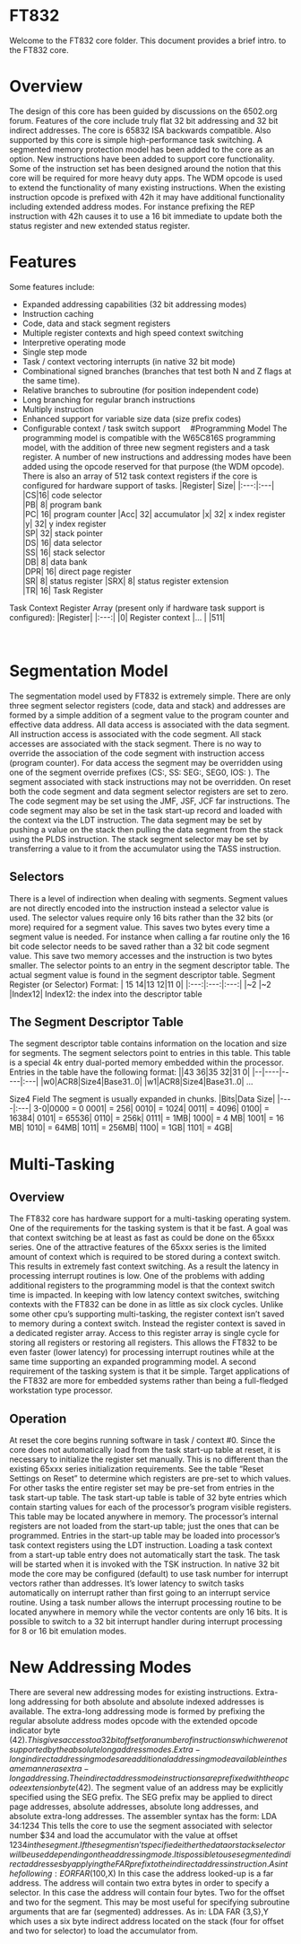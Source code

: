 ﻿# FT832
Welcome to the FT832 core folder. This document provides a brief intro. to the FT832 core.

# Overview
The design of this core has been guided by discussions on the 6502.org forum. Features of the core include truly flat 32 bit addressing and 32 bit indirect addresses. The core is 65832 ISA backwards compatible. Also supported by this core is simple high-performance task switching. A segmented memory protection model has been added to the core as an option. New instructions have been added to support core functionality. Some of the instruction set has been designed around the notion that this core will be required for more heavy duty apps. The WDM opcode is used to extend the functionality of many existing instructions. When the existing instruction opcode is prefixed with 42h it may have additional functionality including extended address modes. For instance prefixing the REP instruction with 42h causes it to use a 16 bit immediate to update both the status register and new extended status register.
# Features
Some features include:
- Expanded addressing capabilities (32 bit addressing modes)
- Instruction caching
- Code, data and stack segment registers
- Multiple register contexts and high speed context switching
- Interpretive operating mode
- Single step mode
- Task / context vectoring interrupts (in native 32 bit mode)
- Combinational signed branches (branches that test both N and Z flags at the same time).
- Relative branches to subroutine (for position independent code)
- Long branching for regular branch instructions
- Multiply instruction
- Enhanced support for variable size data (size prefix codes)
- Configurable context / task switch support 
#Programming Model
The programming model is compatible with the W65C816S programming model, with the addition of three new segment registers and a task register. A number of new instructions and addressing modes have been added using the opcode reserved for that purpose (the WDM opcode). There is also an array of 512 task context registers if the core is configured for hardware support of tasks.
|Register|	Size|
|:---:|:---|		
|CS|16|	code selector	
|PB|	8|	program bank	
|PC|	16|	program counter	
|Acc|	32|	accumulator	
|x|	32|	x index register	
|y|	32|	y index register	
|SP|	32|	stack pointer	
|DS|	16|	data selector	
|SS|	16|	stack selector	
|DB|	8|	data bank	
|DPR|	16|	direct page register	
|SR|	8|	status register	
|SRX|	8|	status register extension	
|TR|	16|	Task Register	

Task Context Register Array (present only if hardware task support is configured):
|Register|
|:---:|	
|0|	Register context
|…	|
|511|	

 
# Segmentation Model
The segmentation model used by FT832 is extremely simple. There are only three segment selector registers (code, data and stack) and addresses are formed by a simple addition of a segment value to the program counter and effective data address. All data access is associated with the data segment. All instruction access is associated with the code segment. All stack accesses are associated with the stack segment. There is no way to override the association of the code segment with instruction access (program counter). For data access the segment may be overridden using one of the segment override prefixes (CS:, SS: SEG:, SEG0, IOS: ). The segment associated with stack instructions may not be overridden.
On reset both the code segment and data segment selector registers are set to zero.
The code segment may be set using the JMF, JSF,  JCF far instructions. The code segment may also be set in the task start-up record and loaded with the context via the LDT instruction.
The data segment may be set by pushing a value on the stack then pulling the data segment from the stack using the PLDS instruction.
The stack segment selector may be set by transferring a value to it from the accumulator using the TASS instruction.
 
## Selectors
There is a level of indirection when dealing with segments. Segment values are not directly encoded into the instruction instead a selector value is used. The selector values require only 16 bits rather than the 32 bits (or more) required for a segment value. This saves two bytes every time a segment value is needed. For instance when calling a far routine only the 16 bit code selector needs to be saved rather than a 32 bit code segment value. This save two memory accesses and the instruction is two bytes smaller. The selector points to an entry in the segment descriptor table. The actual segment value is found in the segment descriptor table.
Segment Register (or Selector) Format:
| 15   14|13  12|11                                                   0|
|:---:|:---:|:---:|
|~2	|~2	|Index12|
Index12: the index into the descriptor table
## The Segment Descriptor Table
The segment descriptor table contains information on the location and size for segments. The segment selectors point to entries in this table. This table is a special 4k entry dual-ported memory embedded within the processor. Entries in the table have the following format:
||43                36|35     32|31                                                         0|
|--|----|-----|:---|
|w0|ACR8|Size4|Base31..0|
|w1|ACR8|Size4|Base31..0|
…			

Size4 Field
The segment is usually expanded in chunks. 
|Bits|Data Size|
|----|:---|
3-0|0000 = 0
0001| = 256|
0010| = 1024|
0011| = 4096|
0100| = 16384|
0101| = 65536|
0110| = 256k|
0111| = 1MB|
1000| = 4 MB|
1001| = 16 MB|
1010| = 64MB|
1011| = 256MB|
1100| = 1GB|
1101| = 4GB|

# Multi-Tasking
## Overview
The FT832 core has hardware support for a multi-tasking operating system. One of the requirements for the tasking system is that it be fast. A goal was that context switching be at least as fast as could be done on the 65xxx series. One of the attractive features of the 65xxx series is the limited amount of context which is required to be stored during a context switch. This results in extremely fast context switching. As a result the latency in processing interrupt routines is low. One of the problems with adding additional registers to the programming model is that the context switch time is impacted. In keeping with low latency context switches, switching contexts with the FT832 can be done in as little as six clock cycles. Unlike some other cpu’s supporting multi-tasking, the register context isn’t saved to memory during a context switch. Instead the register context is saved in a dedicated register array. Access to this register array is single cycle for storing all registers or restoring all registers. This allows the FT832 to be even faster (lower latency) for processing interrupt routines while at the same time supporting an expanded programming model.
A second requirement of the tasking system is that it be simple. Target applications of the FT832 are more for embedded systems rather than being a full-fledged workstation type processor.
## Operation
At reset the core begins running software in task / context #0. Since the core does not automatically load from the task start-up table at reset, it is necessary to initialize the register set manually. This is no different than the existing 65xxx series initialization requirements. See the table “Reset Settings on Reset” to determine which registers are pre-set to which values. For other tasks the entire register set may be pre-set from entries in the task start-up table.
The task start-up table is table of 32 byte entries which contain starting values for each of the processor’s program visible registers. This table may be located anywhere in memory. The processor’s internal registers are not loaded from the start-up table; just the ones that can be programmed. Entries in the start-up table may be loaded into processor’s task context registers using the LDT instruction. Loading a task context from a start-up table entry does not automatically start the task. The task will be started when it is invoked with the TSK instruction.
In native 32 bit mode the core may be configured (default) to use task number for interrupt vectors rather than addresses. It’s lower latency to switch tasks automatically on interrupt rather than first going to an interrupt service routine. Using a task number allows the interrupt processing routine to be located anywhere in memory while the vector contents are only 16 bits.
It is possible to switch to a 32 bit interrupt handler during interrupt processing for 8 or 16 bit emulation modes.
 
# New Addressing Modes
There are several new addressing modes for existing instructions. Extra-long addressing for both absolute and absolute indexed addresses is available. The extra-long addressing mode is formed by prefixing the regular absolute address modes opcode with the extended opcode indicator byte ($42). This gives access to a 32 bit offset for a number of instructions which were not supported by the absolute long address modes. Extra-long indirect addressing modes are additional addressing mode available in the same manner as extra-long addressing. The indirect address mode instructions are prefixed with the opcode extension byte ($42).
The segment value of an address may be explicitly specified using the SEG prefix. The SEG prefix may be applied to direct page addresses, absolute addresses, absolute long addresses, and absolute extra-long addresses. The assembler syntax has the form: 
LDA $34:$1234
This tells the core to use the segment associated with selector number $34 and load the accumulator with the value at offset $1234 in the segment. If the segment isn’t specified either the data or stack selector will be used depending on the addressing mode.
It is possible to use segmented indirect addresses by applying the FAR prefix to the indirect address instruction. As in the following:
EOR FAR ($100,X)
In this case the address looked-up is a far address. The address will contain two extra bytes in order to specify a selector. In this case the address will contain four bytes. Two for the offset and two for the segment. This may be most useful for specifying subroutine arguments that are far (segmented) addresses. As in:
 LDA FAR {3,S},Y
 which uses a six byte indirect address located on the stack (four for offset and two for selector) to load the accumulator from.
